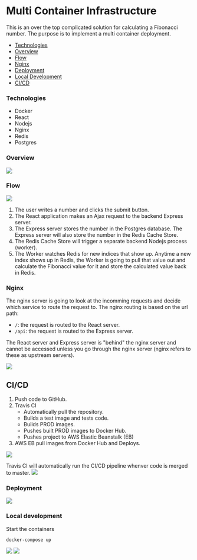 # Multi Container Infrastructure

This is an over the top complicated solution for calculating a Fibonacci number.
The purpose is to implement a multi container deployment.

* [Technologies](#technologies)
* [Overview](#overview)
* [Flow](#flow)
* [Nginx](#nginx)
* [Deployment](#deployment)
* [Local Development](#local-development)
* [CI/CD](#cicd)

### Technologies
* Docker
* React
* Nodejs
* Nginx
* Redis
* Postgres

### Overview
![](resources/images/overview.png)

### Flow
![](resources/images/flow.png)

1. The user writes a number and clicks the submit button.
2. The React application makes an Ajax request to the backend Express server.
3. The Express server stores the number in the Postgres database. The Express server will also
   store the number in the Redis Cache Store.
4. The Redis Cache Store will trigger a separate backend Nodejs process (worker).
5. The Worker watches Redis for new indices that show up. Anytime a new index shows up in Redis,
   the Worker is going to pull that value out and calculate the Fibonacci value for it and store the calculated
   value back in Redis.

### Nginx
The nginx server is going to look at the incomming requests and decide which
service to route the request to. The nginx routing is based on the url path:
* `/`: the request is routed to the React server.
* `/api`: the request is routed to the Express server.

The React server and Express server is "behind" the nginx server and cannot be accessed
unless you go through the nginx server (nginx refers to these as upstream servers).

![](resources/images/nginx-routing.png)

## CI/CD 
1. Push code to GitHub.
2. Travis CI
   * Automatically pull the repository. 
   * Builds a test image and tests code. 
   * Builds PROD images. 
   * Pushes built PROD images to Docker Hub. 
   * Pushes project to AWS Elastic Beanstalk (EB) 
3. AWS EB pull images from Docker Hub and Deploys. 

![](resources/images/ci-cd.png)

Travis CI will automatically run the CI/CD pipeline whenver code is merged to master. 
![](resources/images/travis-ci.png)

### Deployment
![](resources/images/deployment.png)

### Local development 

Start the containers 
```shell
docker-compose up
```
![](resources/images/containers.png)
![](resources/images/app.png)

